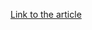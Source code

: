 [Link to the article](https://blog.google/threat-analysis-group/government-backed-actors-exploiting-winrar-vulnerability/)
